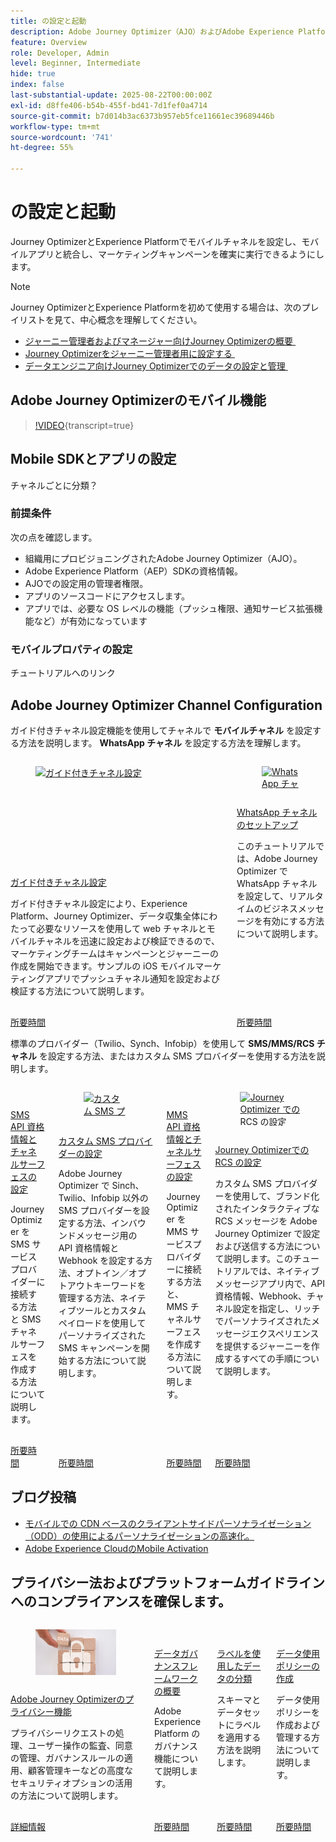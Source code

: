 ```yaml
---
title: の設定と起動
description: Adobe Journey Optimizer（AJO）およびAdobe Experience Platform（AEP）でモバイルチャネルを設定し、モバイルアプリと統合し、マーケティングキャンペーンを確実に実行できるようにします。
feature: Overview
role: Developer, Admin
level: Beginner, Intermediate
hide: true
index: false
last-substantial-update: 2025-08-22T00:00:00Z
exl-id: d8ffe406-b54b-455f-bd41-7d1fef0a4714
source-git-commit: b7d014b3ac6373b957eb5fce11661ec39689446b
workflow-type: tm+mt
source-wordcount: '741'
ht-degree: 55%

---
```


# の設定と起動

Journey OptimizerとExperience Platformでモバイルチャネルを設定し、モバイルアプリと統合し、マーケティングキャンペーンを確実に実行できるようにします。

>[!NOTE]
>
>Journey OptimizerとExperience Platformを初めて使用する場合は、次のプレイリストを見て、中心概念を理解してください。
>
>* [ジャーニー管理者およびマネージャー向けJourney Optimizerの概要 &#x200B;](https://experienceleague.adobe.com/ja/playlists/journey-optimizer-getting-started-for-journey-administrators-and-managers)
>* [Journey Optimizerをジャーニー管理者用に設定する &#x200B;](https://experienceleague.adobe.com/ja/playlists/journey-optimizer-configure-journey-optimizer-for-administrators)
>* [&#x200B; データエンジニア向けJourney Optimizerでのデータの設定と管理 &#x200B;](https://experienceleague.adobe.com/ja/playlists/journey-optimizer-configure-and-manage-data-for-data-engineers)


## Adobe Journey Optimizerのモバイル機能

>[!VIDEO](https://video.tv.adobe.com/v/344617?quality=12&learn=on&captions=jpn){transcript=true}

## Mobile SDKとアプリの設定

チャネルごとに分類？

### 前提条件

次の点を確認します。

* 組織用にプロビジョニングされたAdobe Journey Optimizer（AJO）。
* Adobe Experience Platform（AEP）SDKの資格情報。
* AJOでの設定用の管理者権限。
* アプリのソースコードにアクセスします。
* アプリでは、必要な OS レベルの機能（プッシュ権限、通知サービス拡張機能など）が有効になっています

### モバイルプロパティの設定

チュートリアルへのリンク


## Adobe Journey Optimizer Channel Configuration

ガイド付きチャネル設定機能を使用してチャネルで **モバイルチャネル** を設定する方法を説明します。 **WhatsApp チャネル** を設定する方法を理解します。

<!-- CARDS
* https://experienceleague.adobe.com/ja/docs/journey-optimizer-learn/tutorials/configuration/channel-configuration/web-and-mobile-channels/guided-channel-setup
* https://experienceleague.adobe.com/ja/docs/journey-optimizer-learn/tutorials/configuration/channel-configuration/whatsapp-channel/set-up-whatsapp-channel
-->
<!-- START CARDS HTML - DO NOT MODIFY BY HAND -->
<div class="columns">
    <div class="column is-half-tablet is-half-desktop is-one-third-widescreen" aria-label="Guided channel setup">
        <div class="card" style="height: 100%; display: flex; flex-direction: column; height: 100%;">
            <div class="card-image">
                <figure class="image x-is-16by9">
                    <a href="https://experienceleague.adobe.com/ja/docs/journey-optimizer-learn/tutorials/configuration/channel-configuration/web-and-mobile-channels/guided-channel-setup" title="ガイド付きチャネル設定" target="_blank" rel="referrer">
                        <img class="is-bordered-r-small" src="https://video.tv.adobe.com/v/3449623/?captions=jpn&format=jpeg&nocache=1755888511558" alt="ガイド付きチャネル設定"
                             style="width: 100%; aspect-ratio: 16 / 9; object-fit: cover; overflow: hidden; display: block; margin: auto;">
                    </a>
                </figure>
            </div>
            <div class="card-content is-padded-small" style="display: flex; flex-direction: column; flex-grow: 1; justify-content: space-between;">
                <div class="top-card-content">
                    <p class="headline is-size-6 has-text-weight-bold">
                        <a href="https://experienceleague.adobe.com/ja/docs/journey-optimizer-learn/tutorials/configuration/channel-configuration/web-and-mobile-channels/guided-channel-setup" target="_blank" rel="referrer" title="ガイド付きチャネル設定">ガイド付きチャネル設定</a>
                    </p>
                    <p class="is-size-6">ガイド付きチャネル設定により、Experience Platform、Journey Optimizer、データ収集全体にわたって必要なリソースを使用して web チャネルとモバイルチャネルを迅速に設定および検証できるので、マーケティングチームはキャンペーンとジャーニーの作成を開始できます。サンプルの iOS モバイルマーケティングアプリでプッシュチャネル通知を設定および検証する方法について説明します。</p>
                </div>
                <a href="https://experienceleague.adobe.com/ja/docs/journey-optimizer-learn/tutorials/configuration/channel-configuration/web-and-mobile-channels/guided-channel-setup" target="_blank" rel="referrer" class="spectrum-Button spectrum-Button--outline spectrum-Button--primary spectrum-Button--sizeM" style="align-self: flex-start; margin-top: 1rem;">
                    <span class="spectrum-Button-label has-no-wrap has-text-weight-bold">所要時間</span>
                </a>
            </div>
        </div>
    </div>
    <div class="column is-half-tablet is-half-desktop is-one-third-widescreen" aria-label="Set up the WhatsApp channel">
        <div class="card" style="height: 100%; display: flex; flex-direction: column; height: 100%;">
            <div class="card-image">
                <figure class="image x-is-16by9">
                    <a href="https://experienceleague.adobe.com/ja/docs/journey-optimizer-learn/tutorials/configuration/channel-configuration/whatsapp-channel/set-up-whatsapp-channel" title="WhatsApp チャネルの設定" target="_blank" rel="referrer">
                        <img class="is-bordered-r-small" src="https://video.tv.adobe.com/v/3470269/?format=jpeg&nocache=1755888511569&captions=jpn" alt="WhatsApp チャネルの設定"
                             style="width: 100%; aspect-ratio: 16 / 9; object-fit: cover; overflow: hidden; display: block; margin: auto;">
                    </a>
                </figure>
            </div>
            <div class="card-content is-padded-small" style="display: flex; flex-direction: column; flex-grow: 1; justify-content: space-between;">
                <div class="top-card-content">
                    <p class="headline is-size-6 has-text-weight-bold">
                        <a href="https://experienceleague.adobe.com/ja/docs/journey-optimizer-learn/tutorials/configuration/channel-configuration/whatsapp-channel/set-up-whatsapp-channel" target="_blank" rel="referrer" title="WhatsApp チャネルの設定">WhatsApp チャネルのセットアップ </a>
                    </p>
                    <p class="is-size-6">このチュートリアルでは、Adobe Journey Optimizer で WhatsApp チャネルを設定して、リアルタイムのビジネスメッセージを有効にする方法について説明します。</p>
                </div>
                <a href="https://experienceleague.adobe.com/ja/docs/journey-optimizer-learn/tutorials/configuration/channel-configuration/whatsapp-channel/set-up-whatsapp-channel" target="_blank" rel="referrer" class="spectrum-Button spectrum-Button--outline spectrum-Button--primary spectrum-Button--sizeM" style="align-self: flex-start; margin-top: 1rem;">
                    <span class="spectrum-Button-label has-no-wrap has-text-weight-bold">所要時間</span>
                </a>
            </div>
        </div>
    </div>
</div>
<!-- END CARDS HTML - DO NOT MODIFY BY HAND -->


標準のプロバイダー（Twilio、Synch、Infobip）を使用して **SMS/MMS/RCS チャネル** を設定する方法、またはカスタム SMS プロバイダーを使用する方法を説明します。

<!-- CARDS
* https://experienceleague.adobe.com/ja/docs/journey-optimizer-learn/tutorials/configuration/channel-configuration/sms-mms-channel/set-up-sms-channel
* https://experienceleague.adobe.com/ja/docs/journey-optimizer-learn/tutorials/configuration/channel-configuration/sms-mms-channel/configure-custom-sms-provider
* https://experienceleague.adobe.com/ja/docs/journey-optimizer-learn/tutorials/configuration/channel-configuration/sms-mms-channel/configure-mms-api-credentials-and-channel-surfaces
* https://experienceleague.adobe.com/ja/docs/journey-optimizer-learn/tutorials/configuration/channel-configuration/sms-mms-channel/set-up-rcs
-->
<!-- START CARDS HTML - DO NOT MODIFY BY HAND -->
<div class="columns">
    <div class="column is-half-tablet is-half-desktop is-one-third-widescreen" aria-label="Configure SMS API credentials and channel surfaces">
        <div class="card" style="height: 100%; display: flex; flex-direction: column; height: 100%;">
            <div class="card-image">
                <figure class="image x-is-16by9">
                    <a href="https://experienceleague.adobe.com/ja/docs/journey-optimizer-learn/tutorials/configuration/channel-configuration/sms-mms-channel/set-up-sms-channel" title="SMS API 資格情報とチャネルサーフェスの設定" target="_blank" rel="referrer">
                        <img class="is-bordered-r-small" src="https://video.tv.adobe.com/v/3418546?format=jpeg&nocache=1755888512031&captions=jpn" alt="SMS API 資格情報とチャネルサーフェスの設定"
                             style="width: 100%; aspect-ratio: 16 / 9; object-fit: cover; overflow: hidden; display: block; margin: auto;">
                    </a>
                </figure>
            </div>
            <div class="card-content is-padded-small" style="display: flex; flex-direction: column; flex-grow: 1; justify-content: space-between;">
                <div class="top-card-content">
                    <p class="headline is-size-6 has-text-weight-bold">
                        <a href="https://experienceleague.adobe.com/ja/docs/journey-optimizer-learn/tutorials/configuration/channel-configuration/sms-mms-channel/set-up-sms-channel" target="_blank" rel="referrer" title="SMS API 資格情報とチャネルサーフェスの設定">SMS API 資格情報とチャネルサーフェスの設定 </a>
                    </p>
                    <p class="is-size-6">Journey Optimizer を SMS サービスプロバイダーに接続する方法と SMS チャネルサーフェスを作成する方法について説明します。</p>
                </div>
                <a href="https://experienceleague.adobe.com/ja/docs/journey-optimizer-learn/tutorials/configuration/channel-configuration/sms-mms-channel/set-up-sms-channel" target="_blank" rel="referrer" class="spectrum-Button spectrum-Button--outline spectrum-Button--primary spectrum-Button--sizeM" style="align-self: flex-start; margin-top: 1rem;">
                    <span class="spectrum-Button-label has-no-wrap has-text-weight-bold">所要時間</span>
                </a>
            </div>
        </div>
    </div>
    <div class="column is-half-tablet is-half-desktop is-one-third-widescreen" aria-label="Configure a custom SMS provider">
        <div class="card" style="height: 100%; display: flex; flex-direction: column; height: 100%;">
            <div class="card-image">
                <figure class="image x-is-16by9">
                    <a href="https://experienceleague.adobe.com/ja/docs/journey-optimizer-learn/tutorials/configuration/channel-configuration/sms-mms-channel/configure-custom-sms-provider" title="カスタム SMS プロバイダーの設定" target="_blank" rel="referrer">
                        <img class="is-bordered-r-small" src="https://video.tv.adobe.com/v/3459089/?captions=jpn&format=jpeg&nocache=1755888512068" alt="カスタム SMS プロバイダーの設定"
                             style="width: 100%; aspect-ratio: 16 / 9; object-fit: cover; overflow: hidden; display: block; margin: auto;">
                    </a>
                </figure>
            </div>
            <div class="card-content is-padded-small" style="display: flex; flex-direction: column; flex-grow: 1; justify-content: space-between;">
                <div class="top-card-content">
                    <p class="headline is-size-6 has-text-weight-bold">
                        <a href="https://experienceleague.adobe.com/ja/docs/journey-optimizer-learn/tutorials/configuration/channel-configuration/sms-mms-channel/configure-custom-sms-provider" target="_blank" rel="referrer" title="カスタム SMS プロバイダーの設定">カスタム SMS プロバイダーの設定</a>
                    </p>
                    <p class="is-size-6">Adobe Journey Optimizer で Sinch、Twilio、Infobip 以外の SMS プロバイダーを設定する方法、インバウンドメッセージ用の API 資格情報と Webhook を設定する方法、オプトイン／オプトアウトキーワードを管理する方法、ネイティブツールとカスタムペイロードを使用してパーソナライズされた SMS キャンペーンを開始する方法について説明します。</p>
                </div>
                <a href="https://experienceleague.adobe.com/ja/docs/journey-optimizer-learn/tutorials/configuration/channel-configuration/sms-mms-channel/configure-custom-sms-provider" target="_blank" rel="referrer" class="spectrum-Button spectrum-Button--outline spectrum-Button--primary spectrum-Button--sizeM" style="align-self: flex-start; margin-top: 1rem;">
                    <span class="spectrum-Button-label has-no-wrap has-text-weight-bold">所要時間</span>
                </a>
            </div>
        </div>
    </div>
    <div class="column is-half-tablet is-half-desktop is-one-third-widescreen" aria-label="Configure MMS API credentials and channel surfaces">
        <div class="card" style="height: 100%; display: flex; flex-direction: column; height: 100%;">
            <div class="card-image">
                <figure class="image x-is-16by9">
                    <a href="https://experienceleague.adobe.com/ja/docs/journey-optimizer-learn/tutorials/configuration/channel-configuration/sms-mms-channel/configure-mms-api-credentials-and-channel-surfaces" title="MMS API 資格情報とチャネルサーフェスの設定" target="_blank" rel="referrer">
                        <img class="is-bordered-r-small" src="https://video.tv.adobe.com/v/3438047/?format=jpeg&nocache=1755888512061&captions=jpn" alt="MMS API 資格情報とチャネルサーフェスの設定"
                             style="width: 100%; aspect-ratio: 16 / 9; object-fit: cover; overflow: hidden; display: block; margin: auto;">
                    </a>
                </figure>
            </div>
            <div class="card-content is-padded-small" style="display: flex; flex-direction: column; flex-grow: 1; justify-content: space-between;">
                <div class="top-card-content">
                    <p class="headline is-size-6 has-text-weight-bold">
                        <a href="https://experienceleague.adobe.com/ja/docs/journey-optimizer-learn/tutorials/configuration/channel-configuration/sms-mms-channel/configure-mms-api-credentials-and-channel-surfaces" target="_blank" rel="referrer" title="MMS API 資格情報とチャネルサーフェスの設定">MMS API 資格情報とチャネルサーフェスの設定</a>
                    </p>
                    <p class="is-size-6">Journey Optimizer を MMS サービスプロバイダーに接続する方法と、MMS チャネルサーフェスを作成する方法について説明します。</p>
                </div>
                <a href="https://experienceleague.adobe.com/ja/docs/journey-optimizer-learn/tutorials/configuration/channel-configuration/sms-mms-channel/configure-mms-api-credentials-and-channel-surfaces" target="_blank" rel="referrer" class="spectrum-Button spectrum-Button--outline spectrum-Button--primary spectrum-Button--sizeM" style="align-self: flex-start; margin-top: 1rem;">
                    <span class="spectrum-Button-label has-no-wrap has-text-weight-bold">所要時間</span>
                </a>
            </div>
        </div>
    </div>
    <div class="column is-half-tablet is-half-desktop is-one-third-widescreen" aria-label="Set up RCS in Journey Optimizer">
        <div class="card" style="height: 100%; display: flex; flex-direction: column; height: 100%;">
            <div class="card-image">
                <figure class="image x-is-16by9">
                    <a href="https://experienceleague.adobe.com/ja/docs/journey-optimizer-learn/tutorials/configuration/channel-configuration/sms-mms-channel/set-up-rcs" title="Journey Optimizer での RCS の設定" target="_blank" rel="referrer">
                        <img class="is-bordered-r-small" src="https://video.tv.adobe.com/v/3464756/?format=jpeg&nocache=1755888512073&captions=jpn" alt="Journey Optimizer での RCS の設定"
                             style="width: 100%; aspect-ratio: 16 / 9; object-fit: cover; overflow: hidden; display: block; margin: auto;">
                    </a>
                </figure>
            </div>
            <div class="card-content is-padded-small" style="display: flex; flex-direction: column; flex-grow: 1; justify-content: space-between;">
                <div class="top-card-content">
                    <p class="headline is-size-6 has-text-weight-bold">
                        <a href="https://experienceleague.adobe.com/ja/docs/journey-optimizer-learn/tutorials/configuration/channel-configuration/sms-mms-channel/set-up-rcs" target="_blank" rel="referrer" title="Journey Optimizer での RCS の設定">Journey Optimizerでの RCS の設定 </a>
                    </p>
                    <p class="is-size-6">カスタム SMS プロバイダーを使用して、ブランド化されたインタラクティブな RCS メッセージを Adobe Journey Optimizer で設定および送信する方法について説明します。このチュートリアルでは、ネイティブメッセージアプリ内で、API 資格情報、Webhook、チャネル設定を指定し、リッチでパーソナライズされたメッセージエクスペリエンスを提供するジャーニーを作成するすべての手順について説明します。</p>
                </div>
                <a href="https://experienceleague.adobe.com/ja/docs/journey-optimizer-learn/tutorials/configuration/channel-configuration/sms-mms-channel/set-up-rcs" target="_blank" rel="referrer" class="spectrum-Button spectrum-Button--outline spectrum-Button--primary spectrum-Button--sizeM" style="align-self: flex-start; margin-top: 1rem;">
                    <span class="spectrum-Button-label has-no-wrap has-text-weight-bold">所要時間</span>
                </a>
            </div>
        </div>
    </div>
</div>
<!-- END CARDS HTML - DO NOT MODIFY BY HAND -->

## ブログ投稿

* [&#x200B; モバイルでの CDN ベースのクライアントサイドパーソナライゼーション（ODD）の使用によるパーソナライゼーションの高速化。](https://experienceleaguecommunities.adobe.com/t5/journey-optimizer-blogs/using-cdn-based-client-side-personalization-odd-on-mobile-for/ba-p/761626?profile.language=ja)
* [Adobe Experience CloudのMobile Activation](https://experienceleaguecommunities.adobe.com/t5/adobe-target-blogs/mobile-activation-for-adobe-experience-cloud/ba-p/541595?profile.language=ja)

## プライバシー法およびプラットフォームガイドラインへのコンプライアンスを確保します。

<!-- CARDS
* https://experienceleague.adobe.com/ja/docs/journey-optimizer/using/privacy/privacy-landing-page{image=../mobile-learning-hub/assets/privacy.webp}{title = Privacy Features in Adobe Journey Optimizer}{description = Learn how to process privacy requests, audit user actions, manage consent, apply governance rules, and leverage advanced security options like Customer Managed Keys.}
* https://experienceleague.adobe.com/ja/docs/journey-optimizer-learn/tutorials/data-governance-and-privacy/data-governance-framework
* https://experienceleague.adobe.com/ja/docs/journey-optimizer-learn/tutorials/data-governance-and-privacy/classify-data-using-lables{cta = Watch}
* https://experienceleague.adobe.com/ja/docs/journey-optimizer-learn/tutorials/data-governance-and-privacy/create-data-usage-policies
-->
<!-- START CARDS HTML - DO NOT MODIFY BY HAND -->
<div class="columns">
    <div class="column is-half-tablet is-half-desktop is-one-third-widescreen" aria-label="Privacy Features in Adobe Journey Optimizer">
        <div class="card" style="height: 100%; display: flex; flex-direction: column; height: 100%;">
            <div class="card-image">
                <figure class="image x-is-16by9">
                    <a href="https://experienceleague.adobe.com/ja/docs/journey-optimizer/using/privacy/privacy-landing-page" title="Adobe Journey Optimizerのプライバシー機能" target="_blank" rel="referrer">
                        <img class="is-bordered-r-small" src="../mobile-learning-hub/assets/privacy.webp" alt="Adobe Journey Optimizerのプライバシー機能"
                             style="width: 100%; aspect-ratio: 16 / 9; object-fit: cover; overflow: hidden; display: block; margin: auto;">
                    </a>
                </figure>
            </div>
            <div class="card-content is-padded-small" style="display: flex; flex-direction: column; flex-grow: 1; justify-content: space-between;">
                <div class="top-card-content">
                    <p class="headline is-size-6 has-text-weight-bold">
                        <a href="https://experienceleague.adobe.com/ja/docs/journey-optimizer/using/privacy/privacy-landing-page" target="_blank" rel="referrer" title="Adobe Journey Optimizerのプライバシー機能">Adobe Journey Optimizerのプライバシー機能 </a>
                    </p>
                    <p class="is-size-6">プライバシーリクエストの処理、ユーザー操作の監査、同意の管理、ガバナンスルールの適用、顧客管理キーなどの高度なセキュリティオプションの活用の方法について説明します。</p>
                </div>
                <a href="https://experienceleague.adobe.com/ja/docs/journey-optimizer/using/privacy/privacy-landing-page" target="_blank" rel="referrer" class="spectrum-Button spectrum-Button--outline spectrum-Button--primary spectrum-Button--sizeM" style="align-self: flex-start; margin-top: 1rem;">
                    <span class="spectrum-Button-label has-no-wrap has-text-weight-bold"> 詳細情報 </span>
                </a>
            </div>
        </div>
    </div>
    <div class="column is-half-tablet is-half-desktop is-one-third-widescreen" aria-label="Data Governance Framework Overview">
        <div class="card" style="height: 100%; display: flex; flex-direction: column; height: 100%;">
            <div class="card-image">
                <figure class="image x-is-16by9">
                    <a href="https://experienceleague.adobe.com/ja/docs/journey-optimizer-learn/tutorials/data-governance-and-privacy/data-governance-framework" title="データガバナンスフレームワークの概要" target="_blank" rel="referrer">
                        <img class="is-bordered-r-small" src="https://video.tv.adobe.com/v/34106/?format=jpeg&nocache=1755888512557&captions=jpn" alt="データガバナンスフレームワークの概要"
                             style="width: 100%; aspect-ratio: 16 / 9; object-fit: cover; overflow: hidden; display: block; margin: auto;">
                    </a>
                </figure>
            </div>
            <div class="card-content is-padded-small" style="display: flex; flex-direction: column; flex-grow: 1; justify-content: space-between;">
                <div class="top-card-content">
                    <p class="headline is-size-6 has-text-weight-bold">
                        <a href="https://experienceleague.adobe.com/ja/docs/journey-optimizer-learn/tutorials/data-governance-and-privacy/data-governance-framework" target="_blank" rel="referrer" title="データガバナンスフレームワークの概要">データガバナンスフレームワークの概要</a>
                    </p>
                    <p class="is-size-6">Adobe Experience Platform のガバナンス機能について説明します。</p>
                </div>
                <a href="https://experienceleague.adobe.com/ja/docs/journey-optimizer-learn/tutorials/data-governance-and-privacy/data-governance-framework" target="_blank" rel="referrer" class="spectrum-Button spectrum-Button--outline spectrum-Button--primary spectrum-Button--sizeM" style="align-self: flex-start; margin-top: 1rem;">
                    <span class="spectrum-Button-label has-no-wrap has-text-weight-bold">所要時間</span>
                </a>
            </div>
        </div>
    </div>
    <div class="column is-half-tablet is-half-desktop is-one-third-widescreen" aria-label="Classify data using labels">
        <div class="card" style="height: 100%; display: flex; flex-direction: column; height: 100%;">
            <div class="card-image">
                <figure class="image x-is-16by9">
                    <a href="https://experienceleague.adobe.com/ja/docs/journey-optimizer-learn/tutorials/data-governance-and-privacy/classify-data-using-lables" title="ラベルを使用したデータの分類" target="_blank" rel="referrer">
                        <img class="is-bordered-r-small" src="https://video.tv.adobe.com/v/3422791?format=jpeg&nocache=1755888512540&captions=jpn" alt="ラベルを使用したデータの分類"
                             style="width: 100%; aspect-ratio: 16 / 9; object-fit: cover; overflow: hidden; display: block; margin: auto;">
                    </a>
                </figure>
            </div>
            <div class="card-content is-padded-small" style="display: flex; flex-direction: column; flex-grow: 1; justify-content: space-between;">
                <div class="top-card-content">
                    <p class="headline is-size-6 has-text-weight-bold">
                        <a href="https://experienceleague.adobe.com/ja/docs/journey-optimizer-learn/tutorials/data-governance-and-privacy/classify-data-using-lables" target="_blank" rel="referrer" title="ラベルを使用したデータの分類">ラベルを使用したデータの分類</a>
                    </p>
                    <p class="is-size-6">スキーマとデータセットにラベルを適用する方法を説明します。</p>
                </div>
                <a href="https://experienceleague.adobe.com/ja/docs/journey-optimizer-learn/tutorials/data-governance-and-privacy/classify-data-using-lables" target="_blank" rel="referrer" class="spectrum-Button spectrum-Button--outline spectrum-Button--primary spectrum-Button--sizeM" style="align-self: flex-start; margin-top: 1rem;">
                    <span class="spectrum-Button-label has-no-wrap has-text-weight-bold">所要時間</span>
                </a>
            </div>
        </div>
    </div>
    <div class="column is-half-tablet is-half-desktop is-one-third-widescreen" aria-label="Create Data Usage Policies">
        <div class="card" style="height: 100%; display: flex; flex-direction: column; height: 100%;">
            <div class="card-image">
                <figure class="image x-is-16by9">
                    <a href="https://experienceleague.adobe.com/ja/docs/journey-optimizer-learn/tutorials/data-governance-and-privacy/create-data-usage-policies" title="データ使用ポリシーの作成" target="_blank" rel="referrer">
                        <img class="is-bordered-r-small" src="https://video.tv.adobe.com/v/37133/?format=jpeg&nocache=1755888512550&captions=jpn" alt="データ使用ポリシーの作成"
                             style="width: 100%; aspect-ratio: 16 / 9; object-fit: cover; overflow: hidden; display: block; margin: auto;">
                    </a>
                </figure>
            </div>
            <div class="card-content is-padded-small" style="display: flex; flex-direction: column; flex-grow: 1; justify-content: space-between;">
                <div class="top-card-content">
                    <p class="headline is-size-6 has-text-weight-bold">
                        <a href="https://experienceleague.adobe.com/ja/docs/journey-optimizer-learn/tutorials/data-governance-and-privacy/create-data-usage-policies" target="_blank" rel="referrer" title="データ使用ポリシーの作成">データ使用ポリシーの作成</a>
                    </p>
                    <p class="is-size-6">データ使用ポリシーを作成および管理する方法について説明します。</p>
                </div>
                <a href="https://experienceleague.adobe.com/ja/docs/journey-optimizer-learn/tutorials/data-governance-and-privacy/create-data-usage-policies" target="_blank" rel="referrer" class="spectrum-Button spectrum-Button--outline spectrum-Button--primary spectrum-Button--sizeM" style="align-self: flex-start; margin-top: 1rem;">
                    <span class="spectrum-Button-label has-no-wrap has-text-weight-bold">所要時間</span>
                </a>
            </div>
        </div>
    </div>
</div>
<!-- END CARDS HTML - DO NOT MODIFY BY HAND -->
